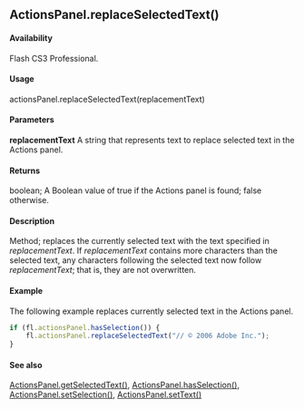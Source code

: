 ## ActionsPanel.replaceSelectedText()

#### Availability

Flash CS3 Professional.

#### Usage

actionsPanel.replaceSelectedText(replacementText)

#### Parameters

**replacementText** A string that represents text to replace selected text in the Actions panel.

#### Returns

boolean; A Boolean value of true if the Actions panel is found; false otherwise.

#### Description

Method; replaces the currently selected text with the text specified in *replacementText*. If *replacementText* contains more characters than the selected text, any characters following the selected text now follow *replacementText*; that is, they are not overwritten.

#### Example

The following example replaces currently selected text in the Actions panel.

```javascript
if (fl.actionsPanel.hasSelection()) {
    fl.actionsPanel.replaceSelectedText("// © 2006 Adobe Inc.");
}
```

#### See also

[ActionsPanel.getSelectedText()](../ActionsPanel_object/ActionsPanel2.md), [ActionsPanel.hasSelection()](../ActionsPanel_object/ActionsPanel4.md), [ActionsPanel.setSelection()](../ActionsPanel_object/ActionsPanel7.md), [ActionsPanel.setText()](../ActionsPanel_object/ActionsPanel8.md)
